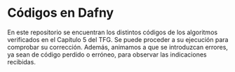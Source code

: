 # Códigos en Dafny

En este repositorio se encuentran los distintos códigos de los algoritmos verificados en el Capítulo 5 del TFG.
Se puede proceder a su ejecución para comprobar su corrección.
Además, animamos a que se introduzcan errores, ya sean de código perdido o erróneo, para observar las indicaciones recibidas.
